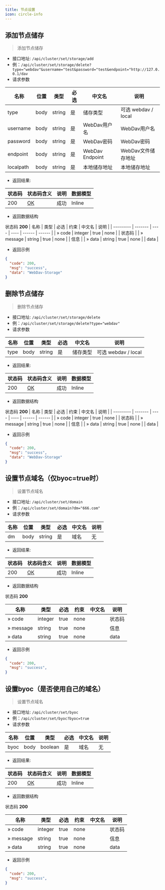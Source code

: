 ```yaml
---
title: 节点设置
icon: circle-info
---
```


## 添加节点储存<Badge text="GET" type="info" vertical="top" />
> 添加节点储存
- 接口地址: `/api/cluster/set/storage/add`
- 例：`/api/cluster/set/storage/delete?type="webdav"&username="test&password="test&endpoint="http://127.0.0.1/dav`
- 请求参数

| 名称       | 位置 | 类型   | 必选 | 中文名     | 说明       |
| ---------- | ---- | ------ | ---- | ---------- | ---------- |
| type | body | string | 是   | 储存类型 | 可选 webdav / local |
| username | body | string | 是   | WebDav用户名 | WebDav用户名 |
| password | body | string | 是   | WebDav密码 | WebDav密码 |
| endpoint | body | string | 是   | WebDav Endpoint | WebDav文件储存地址 |
| localpath | body | string | 是   | 本地储存地址 | 本地储存地址 |

- 返回结果: 

| 状态码 | 状态码含义                                              | 说明 | 数据模型 |
| ------ | ------------------------------------------------------- | ---- | -------- |
| 200    | [OK](https://tools.ietf.org/html/rfc7231#section-6.3.1) | 成功 | Inline   |

- 返回数据结构

状态码 **200**
| 名称      | 类型    | 必选 | 约束 | 中文名 | 说明   |
| --------- | ------- | ---- | ---- | ------ | ------ |
| » code    | integer | true | none |        | 状态码 |
| » message | string  | true | none |        | 信息   |
| » data    | string  | true | none |        | data   |

- 返回示例
```json
{
  "code": 200,
  "msg": "success",
  "data": "WebDav-Storage" 
}
```

## 删除节点储存<Badge text="GET" type="info" vertical="top" />
> 删除节点储存
- 接口地址: `/api/cluster/set/storage/delete`
- 例：`/api/cluster/set/storage/delete?type="webdav"`
- 请求参数

| 名称       | 位置 | 类型   | 必选 | 中文名     | 说明       |
| ---------- | ---- | ------ | ---- | ---------- | ---------- |
| type | body | string | 是   | 储存类型 | 可选 webdav / local |

- 返回结果: 

| 状态码 | 状态码含义                                              | 说明 | 数据模型 |
| ------ | ------------------------------------------------------- | ---- | -------- |
| 200    | [OK](https://tools.ietf.org/html/rfc7231#section-6.3.1) | 成功 | Inline   |

- 返回数据结构

状态码 **200**
| 名称      | 类型    | 必选 | 约束 | 中文名 | 说明   |
| --------- | ------- | ---- | ---- | ------ | ------ |
| » code    | integer | true | none |        | 状态码 |
| » message | string  | true | none |        | 信息   |
| » data    | string  | true | none |        | data   |

- 返回示例
```json
{
  "code": 200,
  "msg": "success",
  "data": "WebDav-Storage" 
}
```

## 设置节点域名（仅byoc=true时）<Badge text="GET" type="info" vertical="top" />
> 设置节点域名
- 接口地址: `/api/cluster/set/domain`
- 例：`/api/cluster/set/domain?dm="666.com"`
- 请求参数

| 名称       | 位置 | 类型   | 必选 | 中文名     | 说明       |
| ---------- | ---- | ------ | ---- | ---------- | ---------- |
| dm | body | string | 是   | 域名 | 无 |
- 返回结果: 

| 状态码 | 状态码含义                                              | 说明 | 数据模型 |
| ------ | ------------------------------------------------------- | ---- | -------- |
| 200    | [OK](https://tools.ietf.org/html/rfc7231#section-6.3.1) | 成功 | Inline   |

- 返回数据结构

状态码 **200**

| 名称      | 类型    | 必选 | 约束 | 中文名 | 说明   |
| --------- | ------- | ---- | ---- | ------ | ------ |
| » code    | integer | true | none |        | 状态码 |
| » message | string  | true | none |        | 信息   |
| » data    | string  | true | none |        | data   |

- 返回示例
```json
{
  "code": 200,
  "msg": "success",
}
```

## 设置byoc（是否使用自己的域名）<Badge text="GET" type="info" vertical="top" />
> 设置节点域名
- 接口地址: `/api/cluster/set/byoc`
- 例：`/api/cluster/set/byoc?byoc=true`
- 请求参数

| 名称       | 位置 | 类型   | 必选 | 中文名     | 说明       |
| ---------- | ---- | ------ | ---- | ---------- | ---------- |
| byoc | body | boolean | 是   | 域名 | 无 |
- 返回结果: 

| 状态码 | 状态码含义                                              | 说明 | 数据模型 |
| ------ | ------------------------------------------------------- | ---- | -------- |
| 200    | [OK](https://tools.ietf.org/html/rfc7231#section-6.3.1) | 成功 | Inline   |

- 返回数据结构

状态码 **200**

| 名称      | 类型    | 必选 | 约束 | 中文名 | 说明   |
| --------- | ------- | ---- | ---- | ------ | ------ |
| » code    | integer | true | none |        | 状态码 |
| » message | string  | true | none |        | 信息   |
| » data    | string  | true | none |        | data   |

- 返回示例
```json
{
  "code": 200,
  "msg": "success",
}
```